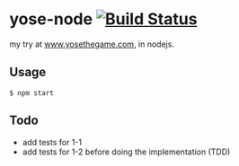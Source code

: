 yose-node [![Build Status](https://travis-ci.org/gbranchaud/yose-node.svg?branch=master)](https://travis-ci.org/gbranchaud/yose-node)
=========

my try at www.yosethegame.com, in nodejs.

## Usage
    $ npm start

## Todo
* add tests for 1-1
* add tests for 1-2 before doing the implementation (TDD)
